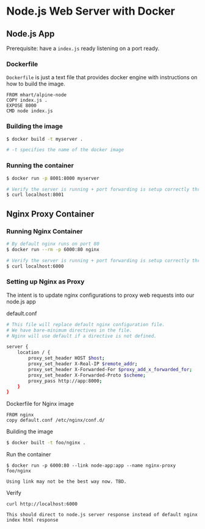 # Node.js Web Server with Docker

## Node.js App

Prerequisite: have a `index.js` ready listening on a port ready.

### Dockerfile

`Dockerfile` is just a text file that provides docker engine with instructions on how to build the image.

```
FROM mhart/alpine-node
COPY index.js .
EXPOSE 8000
CMD node index.js
```

### Building the image

```sh
$ docker build -t myserver .

# -t specifies the name of the docker image
```

### Running the container

```sh
$ docker run -p 8001:8000 myserver

# Verify the server is running + port forwarding is setup correctly through firewal
$ curl localhost:8001
```

## Nginx Proxy Container

### Running Nginx Container

```sh
# By default nginx runs on port 80
$ docker run --rm -p 6000:80 nginx

# Verify the server is running + port forwarding is setup correctly through firewal
$ curl localhost:6000
```

### Setting up Nginx as Proxy

The intent is to update nginx configurations to proxy web requests into our node.js app

default.conf
```sh
# This file will replace default nginx configuration file.
# We have bare-minimum directives in the file.
# Nginx will use default if a directive is not defined.

server {
    location / {
        proxy_set_header HOST $host;
        proxy_set_header X-Real-IP $remote_addr;
        proxy_set_header X-Forwarded-For $proxy_add_x_forwarded_for;
        proxy_set_header X-Forwarded-Proto $scheme;
        proxy_pass http://app:8000;
    }
}
```

Dockerfile for Nginx image

```
FROM nginx
copy default.conf /etc/nginx/conf.d/
```

Building the image

```sh
$ docker built -t foo/nginx .
```

Run the container

```
$ docker run -p 6000:80 --link node-app:app --name nginx-proxy foo/nginx

Using link may not be the best way now. TBD.
```

Verify

```
curl http://localhost:6000

This should direct to node.js server response instead of default nginx index html response
```
